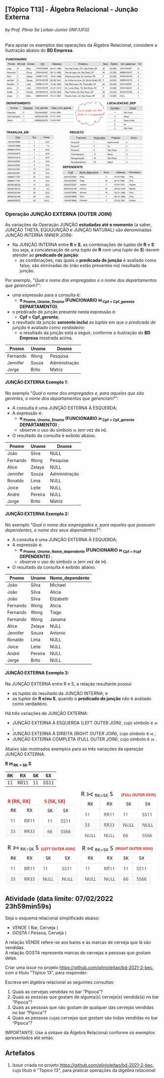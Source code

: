 ## [Tópico T13] - Álgebra Relacional - Junção Externa
###### *by Prof. Plinio Sa Leitao-Junior (INF/UFG)*

Para apoiar os exemplos das operações da Álgebra Relacional, considere a ilustração abaixo do **BD Empresa**.

<img src="../media/fig-mr-2.jpg" width="450">

### Operação JUNÇÃO EXTERNA (OUTER JOIN)

As variações da Operação JUNÇÃO **estudadas até o momento** (a saber, JUNÇÃO THETA, EQUIJUNÇÃO e JUNÇÃO NATURAL) são denominadas JUNÇÃO INTERNA (INNER JOIN):
- Na JUNÇÃO INTERNA entre **R** e **S**, as combinações de _tuplas_ de **R** e **S** (ou seja, a concatenação de uma _tupla_ de **R** com uma _tupla_ de **S**) devem atender ao **predicado de junção**:
  - as combinações, nas quais o **predicado de junção** é avaliado como falso, são eliminadas do (não estão presentes no) resultado da junção.

Por exemplo, "_Qual o nome dos empregados e o nome dos departamentos que gerenciam?"_:
- uma expressão para a consulta é:
  - **π <sub>Pnome, Unome, Dnome</sub> (FUNCIONARIO ⨝ <sub>Cpf = Cpf_gerente</sub> DEPARTAMENTO)**;
- o predicado de junção presente nesta expressão é:
  - **Cpf = Cpf_gerente**;
- o resultado da junção **somente inclui** as _tuplas_ em que o _predicado de junção_ é avaliado como _verdadeiro_:
  - o resultado da junção está a seguir, conforme a ilustração do **BD Empresa** mostrada acima.

|Pnome|Unome|Dnome|
|-|-|-|
|Fernando|Wong|Pesquisa|
|Jennifer|Souza|Administração|
|Jorge|Brito|Matriz|

#### JUNÇÃO EXTERNA Exemplo 1:

No exemplo "_Qual o nome dos empregados e, para aqueles que são gerentes, o nome dos departamentos que gerenciam?"_:
- A consulta é uma JUNÇÃO EXTERNA À ESQUERDA;
- A expressão é:
  - **π <sub>Pnome, Unome, Dnome</sub> (FUNCIONARIO ⟕ <sub>Cpf = Cpf_gerente</sub> DEPARTAMENTO)** ;
  - observe o uso do símbolo ⟕ (em vez de ⨝).
- O resultado da consulta é exibido abaixo.

|Pnome|Unome|Dnome|
|-|-|-|
|João|Silva|NULL|
|Fernando|Wong|Pesquisa|
|Alice|Zelaya|NULL|
|Jennifer|Souza|Administração|
|Ronaldo|Lima|NULL|
|Joice|Leite|NULL|
|André|Pereira|NULL|
|Jorge|Brito|Matriz|

#### JUNÇÃO EXTERNA Exemplo 2:

No exemplo "_Qual o nome dos empregados e, para aqueles que possuem dependentes, o nome dos seus dependentes?"_:
- A consulta é uma JUNÇÃO EXTERNA À ESQUERDA;
- A expressão é:
  - **π <sub>Pnome, Unome, Nome_dependente</sub> (FUNCIONARIO ⟕ <sub>Cpf = Fcpf</sub> DEPENDENTE)** ;
  - observe o uso do símbolo ⟕ (em vez de ⨝).
- O resultado da consulta é exibido abaixo.

|Pnome|Unome|Nome_dependente|
|-|-|-|
|João|Silva|Michael|
|João|Silva|Alicia|
|João|Silva|Elizabeth|
|Fernando|Wong|Alicia|
|Fernando|Wong|Tiago|
|Fernando|Wong|Janaina|
|Alice|Zelaya|NULL|
|Jennifer|Souza|Antonio|
|Ronaldo|Lima|NULL|
|Joice|Leite|NULL|
|André|Pereira|NULL|
|Jorge|Brito|NULL|

#### JUNÇÃO EXTERNA Exemplo 3:

Na JUNÇÃO EXTERNA entre R e S, a relação resultante possui:
- as _tuplas_ do resultado da JUNÇÃO INTERNA; e
- as _tuplas_ de **R e/ou S**, quando o **predicado de junção** não é avaliado como verdadeiro.

Há três variações de JUNÇÃO EXTERNA:
- JUNÇÃO EXTERNA À ESQUERDA (LEFT OUTER JOIN), cujo símbolo é ⟕ ;
- JUNÇÃO EXTERNA À DIREITA (RIGHT OUTER JOIN), cujo símbolo é ⟖ ;
- JUNÇÃO EXTERNA COMPLETA (FULL OUTER JOIN), cujo símbolo é ⟗ .

Abaixo são mostrados exemplos para as três variações da operação JUNÇÃO EXTERNA.

**R ⨝ <sub>RK = SK</sub> S**

|RK|RX|SK|SX|
|-|-|-|-|
|11|RR11|11|SS11|

<img src="../media/fig-algebra-juncao-externa.jpg" width="500">

## Atividade (data limite: **07/02/2022 23h59min59s**)

Seja o esquema relacional simplificado abaixo:
-	VENDE ( Bar, Cerveja )
-	GOSTA ( Pessoa, Cerveja )

A relação VENDE refere-se aos bares e às marcas de cerveja que lá são vendidas.<br>
A relação GOSTA representa marcas de cervejas e pessoas que gostam delas.

Criar uma _issue_ no projeto https://github.com/plinioleitao/bd-2021-2-bec, com o título "Tópico 13", para responder:  

Escreva em álgebra relacional as seguintes consultas:
1. Quais as cervejas vendidas no bar “Pipoca”?
1. Quais as pessoas que gostam de alguma(s) cerveja(s) vendida(s) no bar “Pipoca”?
1. Quais as pessoas que não gostam de qualquer das cervejas vendidas no bar “Pipoca”?
1. Quais as pessoas cujas cervejas que gostam são todas vendidas no bar “Pipoca”?

IMPORTANTE: Use a sintaxe da Álgebra Relacional conforme os exemplos apresentados até então.

## Artefatos

1. _Issue_ criada no projeto https://github.com/plinioleitao/bd-2021-2-bec, cujo título é "Tópico 13", para praticar operações da *álgebra relacional*.
